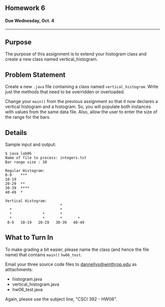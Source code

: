 ## Homework 6
#### Due Wednesday, Oct. 4

------------------------------

Purpose
------------------------------
The purpose of this assignment is to extend your histogram class and create a new class named vertical_histogram.

Problem Statement
------------------------------
Create a new `.java` file containing a class named `vertical_histogram`. Write just the methods that need to be
overridden or overloaded.

Change your `main()` from the previous assignment so that it now declares a vertical histogram and a histogram.
So, you will populate both instances with values from the same data file. Also, allow the user to enter the size of
the range for the bars. 

Details
------------------------------
Sample input and output:
```
$ java lab06
Name of file to process: integers.txt
Bar range size : 10

Regular Histogram:
0-9    ***
10-19
20-29  **
30-39  ****
40-49  *

Vertical Histogram:
                         *
  *                      *
  *              *       *
  *              *       *       *
 0-9   10-19   20-29   30-39   40-49
```

What to Turn In
------------------------------
To make grading a bit easier, please name the class (and hence the file name) that contains `main()` `hw06_test`.

Email your three source code files to dannellys@winthrop.edu as atttachments:
- histogram.java
- vertical_histogram.java
- hw06_test.java

Again, please use the subject line, "CSCI 392 - HW06". 
